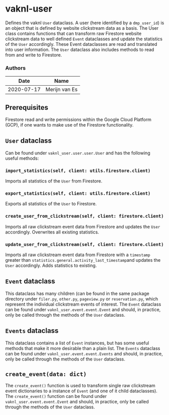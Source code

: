 # vaknl-user

Defines the vaknl `User` dataclass. A user (here identified by a `dmp_user_id`) is an object 
that is defined by website clickstream data as a basis. The User class contains functions 
that can transform raw Firestore website clickstream data to well defined `Event` 
dataclasses and update the statistics of the `User` accordingly. These Event dataclasses are 
read and translated into user information. The `User` dataclass also includes methods to 
read from and write to Firestore.

### Authors 
| Date   | Name   |
| ------ | ------ |
| 2020-07-17 | Merijn van Es | 


## Prerequisites

Firestore read and write permissions within the Google Cloud Platform (GCP), if one wants to 
make use of the Firestore functionality.


## `User` dataclass

Can be found under `vaknl_user.user.user.User` and has the following useful methods:

### `import_statistics(self, client: utils.firestore.client)`
Imports all statistics of the `User` from Firestore.

### `export_statistics(self, client: utils.firestore.client)`
Exports all statistics of the `User` to Firestore.

### `create_user_from_clickstream(self, client: firestore.client)`
Imports all raw clickstream event data from Firestore and updates the `User` accordingly. 
Overwrites all existing statistics.

### `update_user_from_clickstream(self, client: firestore.client)`
Imports all raw clickstream event data from Firestore with a `timestamp` greater than 
`statistics.general.activity_last_timestamp`and updates the `User` accordingly. Adds 
statistics to existing.


## `Event` dataclass

This dataclass has many children (can be found in the same package directory under 
`filer.py`, `other.py`, `pageview.py` or `reservation.py`, which represent the individual 
clickstream events of interest. The `Event` dataclass can be found under 
`vaknl_user.event.event.Event` and should, in practice, only be called through the methods 
of the `User` dataclass.


## `Events` dataclass

This dataclass contains a list of `Event` instances, but has some useful methods that make 
it more desirable than a plain list. The `Events` dataclass can be found under 
`vaknl_user.event.event.Events` and should, in practice, only be called through the methods 
of the `User` dataclass.


## `create_event(data: dict)`

The `create_event()` function is used to transform single raw clickstream event 
dictionaries to a instance of `Event` (and one of it child dataclasses). The 
`create_event()` function can be found under `vaknl_user.event.event.Event` and should, in 
practice, only be called through the methods of the `User` dataclass.
